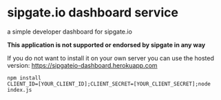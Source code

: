 # sipgate.io dashboard service

a simple developer dashboard for sipgate.io

__This application is not supported or endorsed by sipgate in any way__

If you do not want to install it on your own server you can use the hosted version: https://sipgateio-dashboard.herokuapp.com

```
npm install
CLIENT_ID=[YOUR_CLIENT_ID];CLIENT_SECRET=[YOUR_CLIENT_SECRET];node index.js
```

